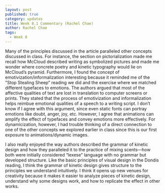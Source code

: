 ```yaml
---
layout: post
published: true
category: updates
title: Week 8.1 Commentary (Rachel Chae)
author: Rachel Chae
tags:
  - Week 8
---
```

Many of the principles discussed in the article paralleled other concepts discussed in class. For instance, the section on pictorialization made me recall how McCloud described writing as symbolized pictures and made me wonder where concrete poetry and kinetic typography would lie on McCloud’s pyramid. Furthermore, I found the concept of emotivization/informalization interesting because it reminded me of the "Stop Stealing Sheep” reading we did and the exercise where we matched different typefaces to emotions. The authors argued that most of the affective qualities of text are lost in translation to computer screens or prints. They stated that the process of emotivization and informalization helps reimbue emotional qualities of a speech to a writing script. I don’t know if I agree with this argument, since even static fonts can portray emotions like doubt, anger, joy, etc. However, I agree that animations can amplify the effect of typefaces and convey emotions more effectively. For dynamicization, however, I had trouble thinking of a direct connection to one of the other concepts we explored earlier in class since this is our first exposure to animations/dynamic images.

I also really enjoyed the way authors described the grammar of kinetic design and how they paralleled it to the practice of mixing scents—how both were initially considered “lexese” language with no grammar but developed structure. Like the basic principles of visual design in the Dondis reading, I think the grammar of kinetic design gives structure to the principles we understand intuitively. I think it opens up new venues for creativity because it makes it easier to analyze pieces of kinetic design, understand why some designs work, and how to replicate the effect in other works. 
